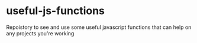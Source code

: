 # useful-js-functions
Repoistory to see and use some useful javascript functions that can help on any projects you're working
